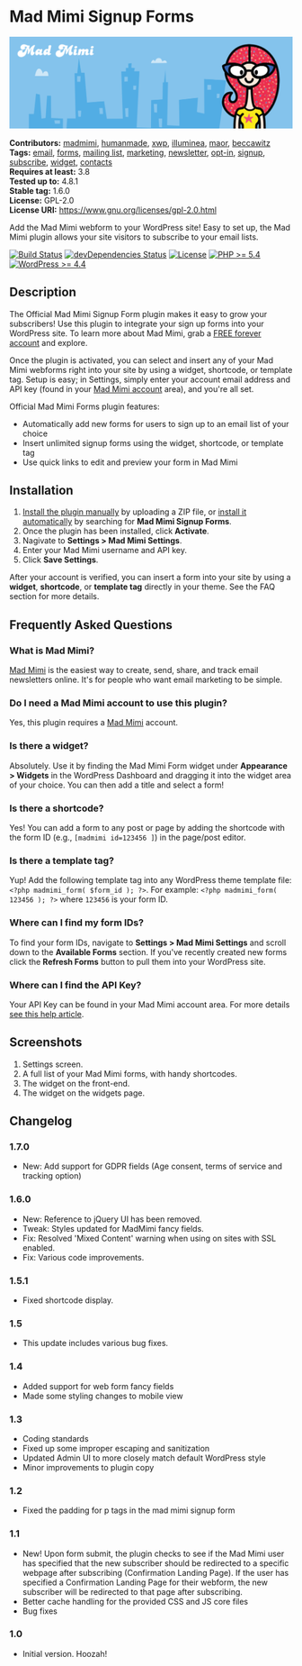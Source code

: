 # Mad Mimi Signup Forms #
![Banner Image](wp-org-assets/banner-1544x500.png)

**Contributors:** [madmimi](https://profiles.wordpress.org/madmimi), [humanmade](https://profiles.wordpress.org/humanmade), [xwp](https://profiles.wordpress.org/xwp), [illuminea](https://profiles.wordpress.org/illuminea), [maor](https://profiles.wordpress.org/maor), [beccawitz](https://profiles.wordpress.org/beccawitz)  
**Tags:** [email](https://wordpress.org/plugins/tags/email/), [forms](https://wordpress.org/plugins/tags/forms/), [mailing list](https://wordpress.org/plugins/tags/mailing-list/), [marketing](https://wordpress.org/plugins/tags/marketing/), [newsletter](https://wordpress.org/plugins/tags/newsletter/), [opt-in](https://wordpress.org/plugins/tags/opt-in/), [signup](https://wordpress.org/plugins/tags/signup/), [subscribe](https://wordpress.org/plugins/tags/subscribe/), [widget](https://wordpress.org/plugins/tags/widget/), [contacts](https://wordpress.org/plugins/tags/contacts/)  
**Requires at least:** 3.8  
**Tested up to:** 4.8.1  
**Stable tag:** 1.6.0  
**License:** GPL-2.0  
**License URI:** https://www.gnu.org/licenses/gpl-2.0.html  

Add the Mad Mimi webform to your WordPress site! Easy to set up, the Mad Mimi plugin allows your site visitors to subscribe to your email lists.

[![Build Status](https://travis-ci.org/madmimi/madmimi-wp.svg?branch=master)](https://travis-ci.org/madmimi/madmimi-wp) [![devDependencies Status](https://david-dm.org/madmimi/madmimi-wp/master/dev-status.svg)](https://david-dm.org/madmimi/madmimi-wp/master?type=dev) [![License](https://img.shields.io/badge/license-GPL--2.0-brightgreen.svg)](https://github.com/madmimi/madmimi-wp/blob/master/license.txt) [![PHP >= 5.4](https://img.shields.io/badge/php-%3E=%205.4-8892bf.svg)](https://secure.php.net/supported-versions.php) [![WordPress >= 4.4](https://img.shields.io/badge/wordpress-%3E=%204.4-blue.svg)](https://wordpress.org/download/release-archive/)  

## Description ##

The Official Mad Mimi Signup Form plugin makes it easy to grow your subscribers! Use this plugin to integrate your sign up forms into your WordPress site. To learn more about Mad Mimi, grab a [FREE forever account](https://madmimi.com) and explore.

Once the plugin is activated, you can select and insert any of your Mad Mimi webforms right into your site by using a widget, shortcode, or template tag. Setup is easy; in Settings, simply enter your account email address and API key (found in your [Mad Mimi account](http://help.madmimi.com/where-can-i-find-my-api-key/) area), and you're all set.

Official Mad Mimi Forms plugin features:

* Automatically add new forms for users to sign up to an email list of your choice
* Insert unlimited signup forms using the widget, shortcode, or template tag
* Use quick links to edit and preview your form in Mad Mimi

## Installation ##

1. [Install the plugin manually](https://codex.wordpress.org/Managing_Plugins#Manual_Plugin_Installation) by uploading a ZIP file, or [install it automatically](https://codex.wordpress.org/Managing_Plugins#Automatic_Plugin_Installation) by searching for **Mad Mimi Signup Forms**.
2. Once the plugin has been installed, click **Activate**.
3. Nagivate to **Settings > Mad Mimi Settings**.
4. Enter your Mad Mimi username and API key.
5. Click **Save Settings**.

After your account is verified, you can insert a form into your site by using a **widget**, **shortcode**, or **template tag** directly in your theme. See the FAQ section for more details.

## Frequently Asked Questions ##

### What is Mad Mimi? ###

[Mad Mimi](https://madmimi.com) is the easiest way to create, send, share, and track email newsletters online. It's for people who want email marketing to be simple.

### Do I need a Mad Mimi account to use this plugin? ###

Yes, this plugin requires a [Mad Mimi](https://madmimi.com) account.

### Is there a widget? ###

Absolutely. Use it by finding the Mad Mimi Form widget under **Appearance > Widgets** in the WordPress Dashboard and dragging it into the widget area of your choice. You can then add a title and select a form!

### Is there a shortcode? ###

Yes! You can add a form to any post or page by adding the shortcode with the form ID (e.g., `[madmimi id=123456 ]`) in the page/post editor.

### Is there a template tag? ###

Yup! Add the following template tag into any WordPress theme template file: `<?php madmimi_form( $form_id ); ?>`. For example: `<?php madmimi_form( 123456 ); ?>` where `123456` is your form ID.

### Where can I find my form IDs? ###

To find your form IDs, navigate to **Settings > Mad Mimi Settings** and scroll down to the **Available Forms** section. If you've recently created new forms click the **Refresh Forms** button to pull them into your WordPress site.

### Where can I find the API Key? ###

Your API Key can be found in your Mad Mimi account area. For more details [see this help article](https://help.madmimi.com/where-can-i-find-my-api-key/).

## Screenshots ##

1. Settings screen.
2. A full list of your Mad Mimi forms, with handy shortcodes.
3. The widget on the front-end.
4. The widget on the widgets page.

## Changelog ##

### 1.7.0 ###
* New: Add support for GDPR fields (Age consent, terms of service and tracking option)

### 1.6.0 ###
* New: Reference to jQuery UI has been removed.
* Tweak: Styles updated for MadMimi fancy fields.
* Fix: Resolved 'Mixed Content' warning when using on sites with SSL enabled.
* Fix: Various code improvements.

### 1.5.1 ###
* Fixed shortcode display.

### 1.5 ###
* This update includes various bug fixes.

### 1.4 ###
* Added support for web form fancy fields
* Made some styling changes to mobile view

### 1.3 ###
* Coding standards
* Fixed up some improper escaping and sanitization
* Updated Admin UI to more closely match default WordPress style
* Minor improvements to plugin copy

### 1.2 ###
* Fixed the padding for p tags in the mad mimi signup form

### 1.1 ###
* New! Upon form submit, the plugin checks to see if the Mad Mimi user has specified that the new subscriber should be redirected to a specific webpage after subscribing (Confirmation Landing Page). If the user has specified a Confirmation Landing Page for their webform, the new subscriber will be redirected to that page after subscribing.
* Better cache handling for the provided CSS and JS core files
* Bug fixes

### 1.0 ###
* Initial version. Hoozah!
